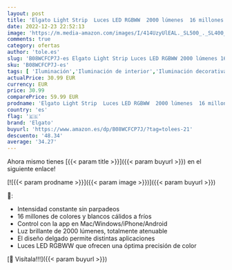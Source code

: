 ```yaml
---
layout: post
title: 'Elgato Light Strip  Luces LED RGBWW  2000 lúmenes  16 millones de colores  blanco cálido/frío  control con app  iOS  Android  PC  Mac  integración con Stream Deck'
date: 2022-12-23 22:52:13
image: 'https://m.media-amazon.com/images/I/414UzyUlEAL._SL500_._SL400_.jpg'
comments: true
category: ofertas
author: 'tole.es'
slug: 'B08WCFCP7J-es Elgato Light Strip Luces LED RGBWW 2000 lúmenes 16...'
sku: 'B08WCFCP7J-es'
tags: [ 'Iluminación','Iluminación de interior','Iluminación decorativa y para usos específicos de interior','Tiras LED de interior','android','elgato','🇪🇸', ]
actualPrice: 30.99 EUR
currency: EUR
price: 30.99
comparePrice: 59.99 EUR
prodname: 'Elgato Light Strip  Luces LED RGBWW  2000 lúmenes  16 millones de colores  blanco cálido/frío  control con app  iOS  Android  PC  Mac  integración con Stream Deck'
country: 'es'
flag: '🇪🇸'
brand: 'Elgato'
buyurl: 'https://www.amazon.es/dp/B08WCFCP7J/?tag=tolees-21'
descuento: '48.34'
average: '34.27'
---
```


Ahora mismo tienes [{{< param title >}}]({{< param buyurl >}}) en el siguiente enlace!

[![{{< param prodname >}}]({{< param image >}})]({{< param buyurl >}})

🔎:

- Intensidad constante sin parpadeos
- 16 millones de colores y blancos cálidos a fríos
- Control con la app en Mac/Windows/iPhone/Android
- Luz brillante de 2000 lúmenes, totalmente atenuable
- El diseño delgado permite distintas aplicaciones
- Luces LED RGBWW que ofrecen una óptima precisión de color

[🛒 Visítala!!!]({{< param buyurl >}})
